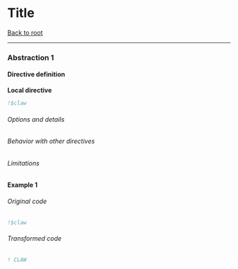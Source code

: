 # Title
[Back to root](../README.md)

---

### Abstraction 1
#### Directive definition
**Local directive**
```fortran
!$claw
```
<!---  Description of the directive --->

###### Options and details

###### Behavior with other directives

###### Limitations

#### Example 1
###### Original code
```fortran
!$claw
```

###### Transformed code
```fortran
! CLAW
```
